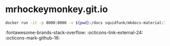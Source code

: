 # mrhockeymonkey.git.io

```bash
docker run -it -p 8000:8000 -v ${pwd}:/docs squidfunk/mkdocs-material:7.2.1
```

:fontawesome-brands-stack-overflow:
:octicons-link-external-24:
:octicons-mark-github-16: